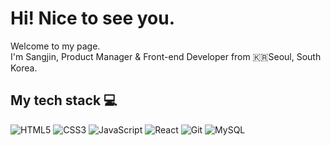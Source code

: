 <h1>Hi! Nice to see you.</h1>
<p>Welcome to my page.</br>
I'm Sangjin, Product Manager & Front-end Developer from 🇰🇷Seoul, South Korea.</p>

<h2>My tech stack 💻</h2>

![HTML5](https://img.shields.io/badge/-HTML5-E34F26?style=for-the-badge&logo=html5&logoColor=ffffff)
![CSS3](https://img.shields.io/badge/-CSS3-1572B6?style=for-the-badge&logo=css3)
![JavaScript](https://img.shields.io/badge/-JavaScript-F7DF1E?style=for-the-badge&logo=javascript&logoColor=000000)
![React](https://img.shields.io/badge/-React-61DAFB?style=for-the-badge&logo=react&logoColor=000000)
![Git](https://img.shields.io/badge/-Git-F05032?style=for-the-badge&logo=git&logoColor=ffffff)
![MySQL](https://img.shields.io/badge/-MySQL-41759B?style=for-the-badge&logo=mysql&logoColor=ffffff)
